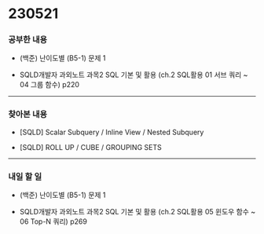 # 230521

### 공부한 내용

- (백준) 난이도별 (B5-1) 문제 1

- SQLD개발자 과외노트 과목2 SQL 기본 및 활용 (ch.2 SQL활용 01 서브 쿼리 ~ 04 그룹 함수) p220

---

### 찾아본 내용

- [SQLD] Scalar Subquery / Inline View / Nested Subquery

- [SQLD] ROLL UP / CUBE / GROUPING SETS

---

### 내일 할 일

- (백준) 난이도별 (B5-1) 문제 1

- SQLD개발자 과외노트 과목2 SQL 기본 및 활용 (ch.2 SQL활용 05 윈도우 함수 ~ 06 Top-N 쿼리) p269
